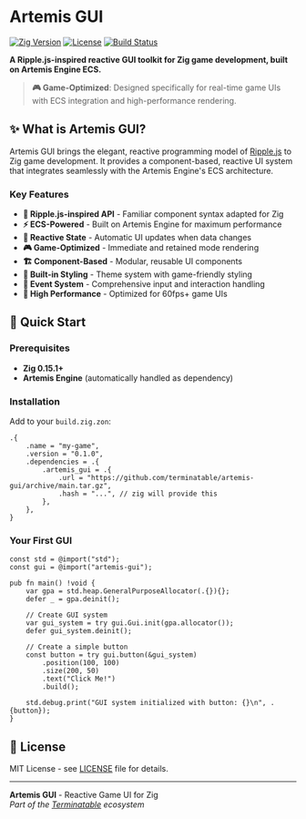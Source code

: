 # Artemis GUI

[![Zig Version](https://img.shields.io/badge/zig-0.15.1-orange)](https://ziglang.org/)
[![License](https://img.shields.io/badge/license-MIT-blue.svg)](LICENSE)
[![Build Status](https://img.shields.io/badge/build-passing-brightgreen.svg)]()

**A Ripple.js-inspired reactive GUI toolkit for Zig game development, built on Artemis Engine ECS.**

> **🎮 Game-Optimized**: Designed specifically for real-time game UIs with ECS integration and high-performance rendering.

## ✨ What is Artemis GUI?

Artemis GUI brings the elegant, reactive programming model of [Ripple.js](https://www.ripplejs.com/) to Zig game development. It provides a component-based, reactive UI system that integrates seamlessly with the Artemis Engine's ECS architecture.

### Key Features

- **🎯 Ripple.js-inspired API** - Familiar component syntax adapted for Zig
- **⚡ ECS-Powered** - Built on Artemis Engine for maximum performance
- **🔄 Reactive State** - Automatic UI updates when data changes
- **🎮 Game-Optimized** - Immediate and retained mode rendering
- **🏗️ Component-Based** - Modular, reusable UI components
- **🎨 Built-in Styling** - Theme system with game-friendly styling
- **📱 Event System** - Comprehensive input and interaction handling
- **🚀 High Performance** - Optimized for 60fps+ game UIs

## 🚀 Quick Start

### Prerequisites
- **Zig 0.15.1+**
- **Artemis Engine** (automatically handled as dependency)

### Installation

Add to your `build.zig.zon`:

```zig
.{
    .name = "my-game",
    .version = "0.1.0",
    .dependencies = .{
        .artemis_gui = .{
            .url = "https://github.com/terminatable/artemis-gui/archive/main.tar.gz",
            .hash = "...", // zig will provide this
        },
    },
}
```

### Your First GUI

```zig
const std = @import("std");
const gui = @import("artemis-gui");

pub fn main() !void {
    var gpa = std.heap.GeneralPurposeAllocator(.{}){};
    defer _ = gpa.deinit();

    // Create GUI system
    var gui_system = try gui.Gui.init(gpa.allocator());
    defer gui_system.deinit();

    // Create a simple button
    const button = try gui.button(&gui_system)
        .position(100, 100)
        .size(200, 50)
        .text("Click Me!")
        .build();

    std.debug.print("GUI system initialized with button: {}\n", .{button});
}
```

## 📄 License

MIT License - see [LICENSE](LICENSE) file for details.

---

**Artemis GUI** - Reactive Game UI for Zig  
*Part of the [Terminatable](https://github.com/terminatable) ecosystem*